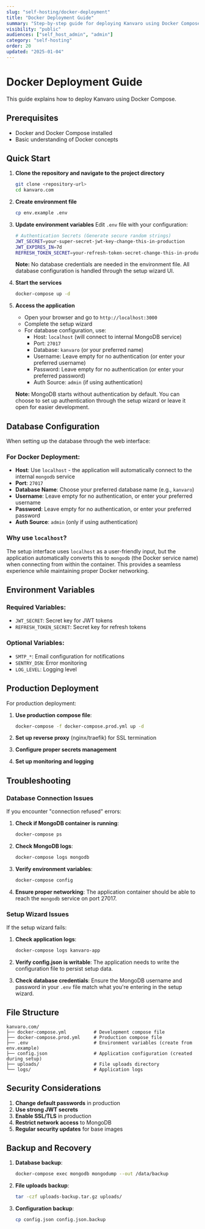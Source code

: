 ```yaml
---
slug: "self-hosting/docker-deployment"
title: "Docker Deployment Guide"
summary: "Step-by-step guide for deploying Kanvaro using Docker Compose with proper database configuration"
visibility: "public"
audiences: ["self_host_admin", "admin"]
category: "self-hosting"
order: 20
updated: "2025-01-04"
---
```


# Docker Deployment Guide

This guide explains how to deploy Kanvaro using Docker Compose.

## Prerequisites

- Docker and Docker Compose installed
- Basic understanding of Docker concepts

## Quick Start

1. **Clone the repository and navigate to the project directory**
   ```bash
   git clone <repository-url>
   cd kanvaro.com
   ```

2. **Create environment file**
   ```bash
   cp env.example .env
   ```

3. **Update environment variables**
   Edit `.env` file with your configuration:
   ```bash
   # Authentication Secrets (Generate secure random strings)
   JWT_SECRET=your-super-secret-jwt-key-change-this-in-production
   JWT_EXPIRES_IN=7d
   REFRESH_TOKEN_SECRET=your-refresh-token-secret-change-this-in-production
   ```

   **Note:** No database credentials are needed in the environment file. All database configuration is handled through the setup wizard UI.

4. **Start the services**
   ```bash
   docker-compose up -d
   ```

5. **Access the application**
   - Open your browser and go to `http://localhost:3000`
   - Complete the setup wizard
   - For database configuration, use:
     - Host: `localhost` (will connect to internal MongoDB service)
     - Port: `27017`
     - Database: `kanvaro` (or your preferred name)
     - Username: Leave empty for no authentication (or enter your preferred username)
     - Password: Leave empty for no authentication (or enter your preferred password)
     - Auth Source: `admin` (if using authentication)

   **Note:** MongoDB starts without authentication by default. You can choose to set up authentication through the setup wizard or leave it open for easier development.

## Database Configuration

When setting up the database through the web interface:

### For Docker Deployment:
- **Host**: Use `localhost` - the application will automatically connect to the internal `mongodb` service
- **Port**: `27017`
- **Database Name**: Choose your preferred database name (e.g., `kanvaro`)
- **Username**: Leave empty for no authentication, or enter your preferred username
- **Password**: Leave empty for no authentication, or enter your preferred password
- **Auth Source**: `admin` (only if using authentication)

### Why use `localhost`?
The setup interface uses `localhost` as a user-friendly input, but the application automatically converts this to `mongodb` (the Docker service name) when connecting from within the container. This provides a seamless experience while maintaining proper Docker networking.

## Environment Variables

### Required Variables:
- `JWT_SECRET`: Secret key for JWT tokens
- `REFRESH_TOKEN_SECRET`: Secret key for refresh tokens

### Optional Variables:
- `SMTP_*`: Email configuration for notifications
- `SENTRY_DSN`: Error monitoring
- `LOG_LEVEL`: Logging level

## Production Deployment

For production deployment:

1. **Use production compose file**:
   ```bash
   docker-compose -f docker-compose.prod.yml up -d
   ```

2. **Set up reverse proxy** (nginx/traefik) for SSL termination

3. **Configure proper secrets management**

4. **Set up monitoring and logging**

## Troubleshooting

### Database Connection Issues

If you encounter "connection refused" errors:

1. **Check if MongoDB container is running**:
   ```bash
   docker-compose ps
   ```

2. **Check MongoDB logs**:
   ```bash
   docker-compose logs mongodb
   ```

3. **Verify environment variables**:
   ```bash
   docker-compose config
   ```

4. **Ensure proper networking**:
   The application container should be able to reach the `mongodb` service on port 27017.

### Setup Wizard Issues

If the setup wizard fails:

1. **Check application logs**:
   ```bash
   docker-compose logs kanvaro-app
   ```

2. **Verify config.json is writable**:
   The application needs to write the configuration file to persist setup data.

3. **Check database credentials**:
   Ensure the MongoDB username and password in your `.env` file match what you're entering in the setup wizard.

## File Structure

```
kanvaro.com/
├── docker-compose.yml          # Development compose file
├── docker-compose.prod.yml     # Production compose file
├── .env                        # Environment variables (create from env.example)
├── config.json                 # Application configuration (created during setup)
├── uploads/                    # File uploads directory
└── logs/                       # Application logs
```

## Security Considerations

1. **Change default passwords** in production
2. **Use strong JWT secrets**
3. **Enable SSL/TLS** in production
4. **Restrict network access** to MongoDB
5. **Regular security updates** for base images

## Backup and Recovery

1. **Database backup**:
   ```bash
   docker-compose exec mongodb mongodump --out /data/backup
   ```

2. **File uploads backup**:
   ```bash
   tar -czf uploads-backup.tar.gz uploads/
   ```

3. **Configuration backup**:
   ```bash
   cp config.json config.json.backup
   ```
